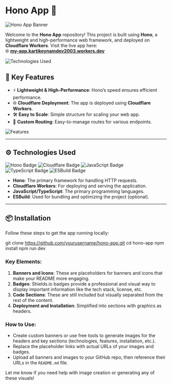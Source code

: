 # Hono App 🚀

![Hono App Banner](https://your-image-url.com/banner.png)

Welcome to the **Hono App** repository! This project is built using **Hono**, a lightweight and high-performance web framework, and deployed on **Cloudflare Workers**. Visit the live app here:  
🌐 [**my-app.kartikeynamdev2003.workers.dev**](https://my-app.kartikeynamdev2003.workers.dev/)

![Technologies Used](https://your-image-url.com/technologies-banner.png)

## 🔑 Key Features

- ⚡ **Lightweight & High-Performance**: Hono’s speed ensures efficient performance.
- 🌐 **Cloudflare Deployment**: The app is deployed using **Cloudflare Workers**.
- 🛠️ **Easy to Scale**: Simple structure for scaling your web app.
- 🧩 **Custom Routing**: Easy-to-manage routes for various endpoints.

![Features](https://your-image-url.com/features.png)

---

## ⚙️ Technologies Used

![Hono Badge](https://img.shields.io/badge/Hono-Framework-blue)
![Cloudflare Badge](https://img.shields.io/badge/Cloudflare-Workers-orange)
![JavaScript Badge](https://img.shields.io/badge/JavaScript-ES6-yellow)
![TypeScript Badge](https://img.shields.io/badge/TypeScript-4.0-blue)
![ESBuild Badge](https://img.shields.io/badge/ESBuild-Bundling-green)

- **Hono**: The primary framework for handling HTTP requests.
- **Cloudflare Workers**: For deploying and serving the application.
- **JavaScript/TypeScript**: The primary programming languages.
- **ESBuild**: Used for bundling and optimizing the project (optional).

---

## 📦 Installation

Follow these steps to get the app running locally:

git clone https://github.com/yourusername/hono-app.git
cd hono-app
npm install
npm run dev


### Key Elements:
1. **Banners and Icons**: These are placeholders for banners and icons that make your README more engaging.
2. **Badges**: Shields.io badges provide a professional and visual way to display important information like the tech stack, license, etc.
3. **Code Sections**: These are still included but visually separated from the rest of the content.
4. **Deployment and Installation**: Simplified into sections with graphics as headers.

### How to Use:
- Create custom banners or use free tools to generate images for the headers and key sections (technologies, features, installation, etc.).
- Replace the placeholder links with actual URLs of your images and badges.
- Upload all banners and images to your GitHub repo, then reference their URLs in the `README.md` file.

Let me know if you need help with image creation or generating any of these visuals!
